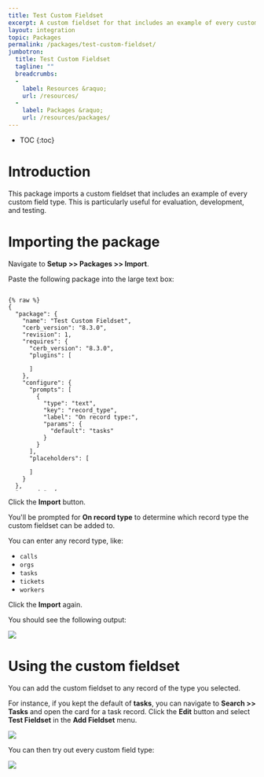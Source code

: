 ```yaml
---
title: Test Custom Fieldset
excerpt: A custom fieldset for that includes an example of every custom field type. This is useful for evaluation, development, and testing.
layout: integration
topic: Packages
permalink: /packages/test-custom-fieldset/
jumbotron:
  title: Test Custom Fieldset
  tagline: ""
  breadcrumbs:
  -
    label: Resources &raquo;
    url: /resources/
  -
    label: Packages &raquo;
    url: /resources/packages/
---
```


* TOC
{:toc}

# Introduction

This package imports a custom fieldset that includes an example of every custom field type. This is particularly useful for evaluation, development, and testing.

# Importing the package

Navigate to **Setup >> Packages >> Import**.

Paste the following package into the large text box:

<pre style="max-height: 29.25em;">
<code class="language-json">
{% raw %}
{
  "package": {
    "name": "Test Custom Fieldset",
    "cerb_version": "8.3.0",
    "revision": 1,
    "requires": {
      "cerb_version": "8.3.0",
      "plugins": [

      ]
    },
    "configure": {
      "prompts": [
        {
          "type": "text",
          "key": "record_type",
          "label": "On record type:",
          "params": {
            "default": "tasks"
          }
        }
      ],
      "placeholders": [

      ]
    }
  },
  "records": [
    {
      "uid": "fieldset_test",
      "_context": "custom_fieldset",
      "name": "Test Fieldset",
      "context": "{{{record_type}}}",
      "owner__context": "app",
      "owner_id": 0
    },
    {
      "uid": "field_checkbox",
      "_context": "custom_field",
      "name": "Checkbox",
      "uri": "testFieldset_checkbox",
      "type": "C",
      "context": "{{{record_type}}}",
      "params": {
      },
      "custom_fieldset_id": "{{{uid.fieldset_test}}}"
    },
    {
      "uid": "field_currency",
      "_context": "custom_field",
      "name": "Currency",
      "uri": "testFieldset_currency",
      "type": "Y",
      "context": "{{{record_type}}}",
      "params": {
        "currency_id": "1"
      },
      "custom_fieldset_id": "{{{uid.fieldset_test}}}"
    },
    {
      "uid": "field_date",
      "_context": "custom_field",
      "name": "Date",
      "uri": "testFieldset_date",
      "type": "E",
      "context": "{{{record_type}}}",
      "params": {
      },
      "custom_fieldset_id": "{{{uid.fieldset_test}}}"
    },
    {
      "uid": "field_decimal",
      "_context": "custom_field",
      "name": "Decimal",
      "uri": "testFieldset_decimal",
      "type": "O",
      "context": "{{{record_type}}}",
      "params": {
        "decimal_at": "2"
      },
      "custom_fieldset_id": "{{{uid.fieldset_test}}}"
    },
    {
      "uid": "field_file",
      "_context": "custom_field",
      "name": "File",
      "uri": "testFieldset_file",
      "type": "F",
      "context": "{{{record_type}}}",
      "params": {
      },
      "custom_fieldset_id": "{{{uid.fieldset_test}}}"
    },
    {
      "uid": "field_files",
      "_context": "custom_field",
      "name": "Files",
      "uri": "testFieldset_files",
      "type": "I",
      "context": "{{{record_type}}}",
      "params": {
      },
      "custom_fieldset_id": "{{{uid.fieldset_test}}}"
    },
    {
      "uid": "field_list",
      "_context": "custom_field",
      "name": "List",
      "uri": "testFieldset_list",
      "type": "M",
      "context": "{{{record_type}}}",
      "params": {
      },
      "custom_fieldset_id": "{{{uid.fieldset_test}}}"
    },
    {
      "uid": "field_multi_checkboxes",
      "_context": "custom_field",
      "name": "Multiple Checkboxes",
      "uri": "testFieldset_multipleCheckboxes",
      "type": "X",
      "context": "{{{record_type}}}",
      "params": {
        "options": [
          "Option 1",
          "Option 2",
          "Option 3",
          "Option 4",
          "Option 5"
        ]
      },
      "custom_fieldset_id": "{{{uid.fieldset_test}}}"
    },
    {
      "uid": "field_number",
      "_context": "custom_field",
      "name": "Number",
      "uri": "testFieldset_number",
      "type": "N",
      "context": "{{{record_type}}}",
      "params": {
      },
      "custom_fieldset_id": "{{{uid.fieldset_test}}}"
    },
    {
      "uid": "field_picklist",
      "_context": "custom_field",
      "name": "Picklist",
      "uri": "testFieldset_picklist",
      "type": "D",
      "context": "{{{record_type}}}",
      "params": {
        "options": [
          "Option 1",
          "Option 2",
          "Option 3",
          "Option 4",
          "Option 5"
        ]
      },
      "custom_fieldset_id": "{{{uid.fieldset_test}}}"
    },
    {
      "uid": "field_link",
      "_context": "custom_field",
      "name": "Record Link",
      "uri": "testFieldset_recordLink",
      "type": "L",
      "context": "{{{record_type}}}",
      "params": {
        "context": "cerberusweb.contexts.worker"
      },
      "custom_fieldset_id": "{{{uid.fieldset_test}}}"
    },
    {
      "uid": "field_text_multi",
      "_context": "custom_field",
      "name": "Text: Multiple Lines",
      "uri": "testFieldset_textMulti",
      "type": "T",
      "context": "{{{record_type}}}",
      "params": {
      },
      "custom_fieldset_id": "{{{uid.fieldset_test}}}"
    },
    {
      "uid": "field_text",
      "_context": "custom_field",
      "name": "Text",
      "uri": "testFieldset_text",
      "type": "S",
      "context": "{{{record_type}}}",
      "params": {
      },
      "custom_fieldset_id": "{{{uid.fieldset_test}}}"
    },
    {
      "uid": "field_url",
      "_context": "custom_field",
      "name": "URL",
      "uri": "testFieldset_url",
      "type": "U",
      "context": "{{{record_type}}}",
      "params": {
      },
      "custom_fieldset_id": "{{{uid.fieldset_test}}}"
    },
    {
      "uid": "field_worker",
      "_context": "custom_field",
      "name": "Worker",
      "uri": "testFieldset_worker",
      "type": "W",
      "context": "{{{record_type}}}",
      "params": {
      },
      "custom_fieldset_id": "{{{uid.fieldset_test}}}"
    }
  ]
}
{% endraw %}
</code>
</pre>

Click the **Import** button.

You'll be prompted for **On record type** to determine which record type the custom fieldset can be added to.

You can enter any record type, like:

* `calls`
* `orgs`
* `tasks`
* `tickets`
* `workers`

Click the **Import** again.

You should see the following output:

<div class="cerb-screenshot">
<img src="/assets/images/packages/test-custom-fieldset/imported.png" class="screenshot">
</div>

# Using the custom fieldset

You can add the custom fieldset to any record of the type you selected.

For instance, if you kept the default of **tasks**, you can navigate to **Search >> Tasks** and open the card for a task record. Click the **Edit** button and select **Test Fieldset** in the **Add Fieldset** menu.

<div class="cerb-screenshot">
<img src="/assets/images/packages/test-custom-fieldset/fieldset-add.png" class="screenshot">
</div>

You can then try out every custom field type:

<div class="cerb-screenshot">
<img src="/assets/images/packages/test-custom-fieldset/fieldset-edit.png" class="screenshot">
</div>
